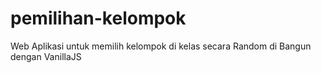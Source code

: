 # pemilihan-kelompok
Web Aplikasi untuk memilih kelompok di kelas secara Random di Bangun dengan VanillaJS 
